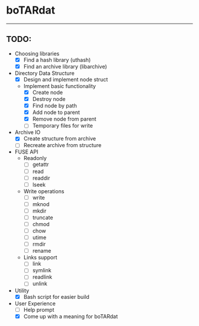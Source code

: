 # boTARdat
-----

## TODO:
- Choosing libraries
  - [x] Find a hash library (uthash)
  - [x] Find an archive library (libarchive)
- Directory Data Structure
  - [x] Design and implement node struct
  - Implement basic functionality
    - [x] Create node
    - [x] Destroy node
    - [x] Find node by path
    - [x] Add node to parent
    - [x] Remove node from parent
    - [ ] Temporary files for write
- Archive IO
  - [x] Create structure from archive
  - [ ] Recreate archive from structure
- FUSE API
  - Readonly
    - [ ] getattr
    - [ ] read
    - [ ] readdir
    - [ ] lseek
  - Write operations
    - [ ] write
    - [ ] mknod
    - [ ] mkdir
    - [ ] truncate
    - [ ] chmod
    - [ ] chow
    - [ ] utime
    - [ ] rmdir
    - [ ] rename
  - Links support
    - [ ] link
    - [ ] symlink
    - [ ] readlink
    - [ ] unlink
- Utility
  - [x] Bash script for easier build
- User Experience
  - [ ] Help prompt
  - [x] Come up with a meaning for boTARdat

